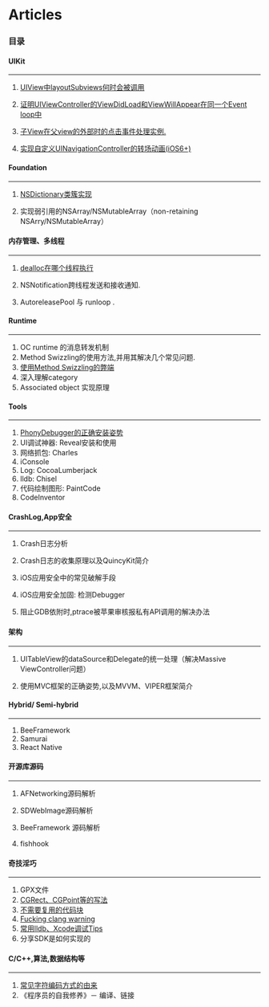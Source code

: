 # Articles

### 目录

#### UIKit
---
1. [UIView中layoutSubviews何时会被调用](https://github.com/JasonWorking/Articles/blob/master/Articles/When-layoutsubviews-get-called.md)

2. [证明UIViewController的ViewDidLoad和ViewWillAppear在同一个Event loop中](https://github.com/JasonWorking/Articles/blob/master/Articles/viweDidLoad-viewWillAppear-in-one-event-loop.md)

3. [子View在父view的外部时的点击事件处理实例.](https://github.com/JasonWorking/Articles/blob/master/Articles/Touch-events-outside.md)

4. [实现自定义UINavigationController的转场动画(iOS6+)](https://github.com/JasonWorking/GTNavigationController)


#### Foundation
---
1. [NSDictionary类簇实现](https://github.com/JasonWorking/Articles/blob/master/Articles/Class-Cluster-NSDictionary.md) 

2. 实现弱引用的NSArray/NSMutableArray（non-retaining NSArry/NSMutableArray）



#### 内存管理、多线程
---
1. [dealloc在哪个线程执行](https://github.com/JasonWorking/Articles/blob/master/Articles/Dealloc.md)

2. NSNotification跨线程发送和接收通知.

3. AutoreleasePool 与 runloop . 

#### Runtime 
---
1. OC runtime 的消息转发机制
2. Method Swizzling的使用方法,并用其解决几个常见问题. 
3. [使用Method Swizzling的弊端](https://github.com/JasonWorking/Articles/blob/master/Articles/Danger%20of%20Method%20Swizzling.md)
4. 深入理解category
5. Associated object 实现原理

#### Tools 
---

1. [PhonyDebugger的正确安装姿势](https://github.com/JasonWorking/Articles/blob/master/Articles/Install-PhonyDebugger.md)
2. UI调试神器: Reveal安装和使用
3. 网络抓包: Charles
4. iConsole
5. Log: CocoaLumberjack
6. lldb: Chisel
7. 代码绘制图形: PaintCode
8. CodeInventor

#### CrashLog,App安全
---
1. Crash日志分析

2. Crash日志的收集原理以及QuincyKit简介

3. iOS应用安全中的常见破解手段

4. iOS应用安全加固: 检测Debugger

5. 阻止GDB依附时,ptrace被苹果审核报私有API调用的解决办法

#### 架构
---
1. UITableView的dataSource和Delegate的统一处理（解决Massive ViewController问题）

2. 使用MVC框架的正确姿势,以及MVVM、VIPER框架简介


#### Hybrid/ Semi-hybrid 
---
1. BeeFramework 
2. Samurai
3. React Native 


#### 开源库源码
---
1. AFNetworking源码解析

2. SDWebImage源码解析 

3. BeeFramework 源码解析

4. fishhook 


#### 奇技淫巧
---
1. GPX文件
2. [CGRect、CGPoint等的写法](https://github.com/JasonWorking/Articles/blob/master/Articles/CGSize-CGPoint.md)
3. [不需要复用的代码块](https://github.com/JasonWorking/Articles/blob/master/Articles/Little-code-block.md)
4. [Fucking clang warning](https://github.com/JasonWorking/Articles/blob/master/Articles/fucking-clang-warnings.md) 
5. [常用lldb、Xcode调试Tips](https://github.com/JasonWorking/Articles/blob/master/Articles/common-debug-tips.md)
6. 分享SDK是如何实现的

#### C/C++,算法,数据结构等
---

1.  [常见字符编码方式的由来](https://github.com/JasonWorking/Articles/blob/master/Articles/ASCII-Unicode-UTF8.md)
2.  《程序员的自我修养》－ 编译、链接















